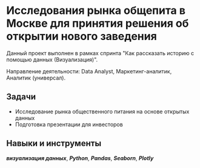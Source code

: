 ﻿# Исследования рынка общепита в Москве для принятия решения об открытии нового заведения

Данный проект выполнен в рамках спринта "Как рассказать историю с помощью данных (Визуализация)".


Направление деятельности: Data Analyst, Маркетинг-аналитик, Аналитик (универсал).

## Задачи
- Исследование рынка общественного питания на основе открытых данных 
- Подготовка презентации для инвесторов

## Навыки и инструменты
***визуализация данных***, ***Python***, ***Pandas***, ***Seaborn***, ***Plotly***